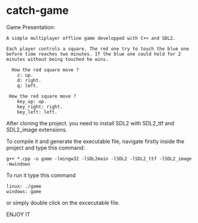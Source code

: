 # catch-game

  Game Presentation:
  
    A simple multiplayer offline game developped with C++ and SDL2.

    Each player controls a square. The red one try to touch the blue one before time reaches two minutes. If the blue one could hold for 2 minutes without being touched he wins. 

      How the red square move ?
        z: up.
        d: right.
        q: left.

     How the red square move ?
        key_up: up.
        key_right: right.
        key_left: left.

After cloning the project. you need to install SDL2 with SDL2_ttf and SDL2_image extensions.

To compile it and generate the executable file, navigate firstly inside the project and type this command:
  
    g++ *.cpp -o game -lmingw32 -lSDL2main -lSDL2 -lSDL2_ttf -lSDL2_image -mwindows

To run it type this command 
    
    linux: ./game
    windows: game
    
or simply double click on the excecutable file.

ENJOY IT

